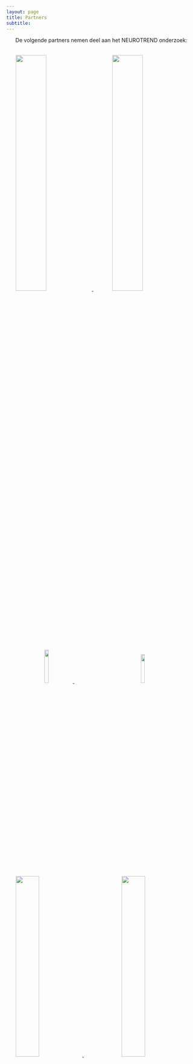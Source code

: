 ```yaml
---
layout: page
title: Partners
subtitle:
---
```


<html>
<head>
<style type="text/css">


div.container {
  width: 96%;
  margin: 0 auto;
}
img {
  width: 48%;
  display: inline-block;
}
</style>
</head>
<body>

<div align="center"> 
<p>
De volgende partners nemen deel aan het NEUROTREND onderzoek:
</p>
</div>

<br>

<div class="container">
  <a href="https://www.tue.nl/en/"> 	
  <img src="{{ 'img/tuelogo.png' | relative_url }}" style= "width:40%;margin-left:5%;" />
  </a>
  <a href="https://www.kempenhaeghe.nl/">
  <img src="{{ 'img/kempenhaeghelogo.png' | relative_url }}" style= "width:40%;margin-left:10%;" />
  </a>
</div>
<p></p>

<div class="container">
  <a href="https://www.philips.com/a-w/research/locations/eindhoven.html">  
  <img src="{{ 'img/philipslogo.png' | relative_url }}" style= "width:15%;margin-left:20%;"/>
  </a>
  <a href="https://ggze.nl/">
  <img src="{{ 'img/ggze_logo.png' | relative_url }}" style= "width:14%;margin-left:35%; " />
  </a>
</div>
<p></p>

<div class="container">
  <a href="https://www.hoboheeze.nl/">	
  <img src="{{ 'img/hoboheeze_logo.png' | relative_url }}" style= "width:35%;margin-left:5%;"/>
  </a>
  <a href="https://eindhovenengine.nl/">
  <img src="{{ 'img/eindhovenenginelogo.png' | relative_url }}" style= "width:35%;margin-left:20%;" />
  </a>
</div>



</body>
</html>





